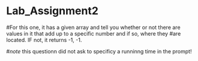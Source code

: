 # Lab_Assignment2

#For this one, it has a given array and tell you whether or not there are values in it that add up to a specific number and if so, where they 
#are located. IF not, it returns -1, -1.

#*note* this questionn did not ask to specificy a runninng time in the prompt!
